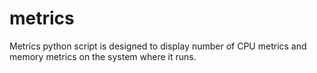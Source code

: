 # metrics
Metrics python script is designed to display number of CPU metrics and memory metrics on the system where it runs.
